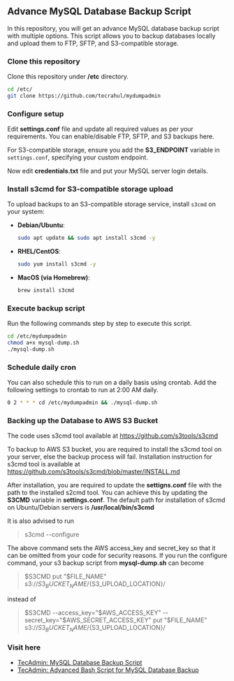## Advance MySQL Database Backup Script

In this repository, you will get an advance MySQL database backup script with multiple options. This script allows you to backup databases locally and upload them to FTP, SFTP, and S3-compatible storage.

### Clone this repository

Clone this repository under **/etc** directory.

```bash
cd /etc/
git clone https://github.com/tecrahul/mydumpadmin
```

### Configure setup

Edit **settings.conf** file and update all required values as per your requirements. You can enable/disable FTP, SFTP, and S3 backups here.

For S3-compatible storage, ensure you add the **S3_ENDPOINT** variable in `settings.conf`, specifying your custom endpoint.

Now edit **credentials.txt** file and put your MySQL server login details.

### Install s3cmd for S3-compatible storage upload

To upload backups to an S3-compatible storage service, install `s3cmd` on your system:

- **Debian/Ubuntu**:

  ```bash
  sudo apt update && sudo apt install s3cmd -y
  ```

- **RHEL/CentOS**:

  ```bash
  sudo yum install s3cmd -y
  ```

- **MacOS (via Homebrew)**:

  ```bash
  brew install s3cmd
  ```

### Execute backup script

Run the following commands step by step to execute this script.

```bash
cd /etc/mydumpadmin
chmod a+x mysql-dump.sh
./mysql-dump.sh
```

### Schedule daily cron

You can also schedule this to run on a daily basis using crontab. Add the following settings to crontab to run at 2:00 AM daily.

```bash
0 2 * * * cd /etc/mydumpadmin && ./mysql-dump.sh
```

### Backing up the Database to AWS S3 Bucket

The code uses s3cmd tool available at https://github.com/s3tools/s3cmd

To backup to AWS S3 bucket, you are required to install the s3cmd tool on your server, else the backup process will fail. Installation instruction for s3cmd tool is available at https://github.com/s3tools/s3cmd/blob/master/INSTALL.md

After installation, you are required to update the **settigns.conf** file with the path to the installed s2cmd tool. You can achieve this by updating the **S3CMD** variable in **settings.conf**. The default path for installation of s3cmd on Ubuntu/Debian servers is **/usr/local/bin/s3cmd**

It is also advised to run 

> s3cmd --configure

The above command sets the AWS access_key and secret_key so that it can be omitted from your code for security reasons. If you run the configure command, your s3 backup script from **mysql-dump.sh** can become

> $S3CMD put "$FILE_NAME" s3://${S3_BUCKET_NAME}/${S3_UPLOAD_LOCATION}/

instead of 

> $S3CMD --access_key="$AWS_ACCESS_KEY" --secret_key="$AWS_SECRET_ACCESS_KEY" put "$FILE_NAME" s3://${S3_BUCKET_NAME}/${S3_UPLOAD_LOCATION}/


### Visit here

- [TecAdmin: MySQL Database Backup Script](https://tecadmin.net/bash-script-mysql-database-backup/)
- [TecAdmin: Advanced Bash Script for MySQL Database Backup](https://tecadmin.net/advance-bash-script-for-mysql-database-backup/)
